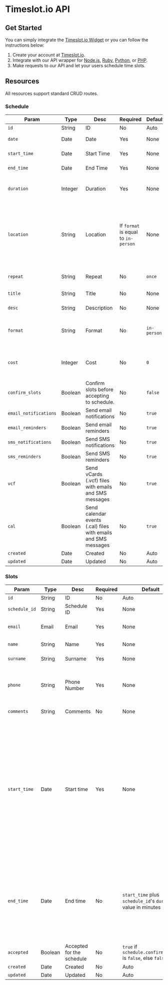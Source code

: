 
# Timeslot.io API

## Get Started

You can simply integrate the [Timeslot.io Widget][widget] or you can follow the instructions below:

[widget]: https://github.com/timeslot/timeslot-widget

1. Create your account at [Timeslot.io](http://timeslot.io/signup).
2. Integrate with our API wrapper for [Node.js][node], [Ruby][ruby], [Python][python], or [PHP][php].
3. Make requests to our API and let your users schedule time slots.

[node]: https://github.com/timeslot/timeslot-node
[ruby]: https://github.com/timeslot/timeslot-ruby
[python]: https://github.com/timeslot/timeslot-python
[php]: https://github.com/timeslot/timeslot-php

## Resources

All resources support standard CRUD routes.

### Schedule

Param | Type | Desc | Required | Default | Values | Premium
--- | --- | --- | --- | --- | --- | ---
`id` | String | ID | No | Auto | N/A
`date` | Date | Date | Yes | None | Future dates
`start_time` | Date | Start Time | Yes | None | Future dates
`end_time` | Date | End Time | Yes | None | Future dates
`duration` | Integer | Duration | Yes | None | Any integer in minutes >= 15
`location` | String | Location | If `format` is equal to `in-person` | None | Any valid address, as searchable by Google Maps (e.g. 123 Street, City, State, ZIP).
`repeat` | String | Repeat | No | `once` | `once`, `weekly`, `daily`
`title` | String | Title | No | None | 40 characters
`desc` | String | Description | No | None | 140 characters
`format` | String | Format | No | `in-person` | `in-person`, `skype`, `google-hangout`, `phone`
`cost` | Integer | Cost | No | `0` | USD >= $1.00 in cents, e.g. `100` = $1.00
`confirm_slots` | Boolean | Confirm slots before accepting to schedule. | No | `false` | `true` or `false`
`email_notifications` | Boolean | Send email notifications | No | `true` | `true` or `false`
`email_reminders` | Boolean | Send email reminders | No | `true` | `true` or `false`
`sms_notifications` | Boolean | Send SMS notifications | No | `true` | `true` or `false` | :white_check_mark:
`sms_reminders` | Boolean | Send SMS reminders | No | `true` | `true` or `false` | :white_check_mark:
`vcf` | Boolean | Send vCards (.vcf) files with emails and SMS messages | No | `true` | `true` or `false` | :white_check_mark:
`cal` | Boolean | Send calendar events (.cal) files with emails and SMS messages | No | `true` | `true` or `false` | :white_check_mark:
`created` | Date | Created | No | Auto | N/A
`updated` | Date | Updated | No | Auto | N/A

### Slots

Param | Type | Desc | Required | Default | Values
--- | --- | --- | --- | --- | ---
`id` | String | ID | No | Auto | N/A
`schedule_id` | String | Schedule ID | Yes | None | Any valid schedule ID
`email` | Email | Email | Yes | None | Any valid email address
`name` | String | Name | Yes | None | 20 characters
`surname` | String | Surname | Yes | None | 20 characters
`phone` | String | Phone Number | Yes | None | Any valid [E164][e164] phone number (e.g. `+16506918337` for US phone number)
`comments` | String | Comments | No | None | 140 characters
`start_time` | Date | Start time | Yes | None | Any valid time between `start_time` plus the `duration` of `schedule_id` OR any valid time between `start_time` and `end_time` that does not overlap with other time slots belonging to `schedule_id` (e.g. this lets you manually override the default `duration` for instances of slots)
`end_time` | Date | End time | No | `start_time` plus `schedule_id`'s `duration` value in minutes | Any valid date that is at least `start_time` plus `schedule_id`'s `duration` long and does not overlap with other time slots belonging to `schedule_id`.
`accepted` | Boolean | Accepted for the schedule | No | `true` if `schedule.confirm_slots` is `false`, else `false` | `true` or `false`
`created` | Date | Created | No | Auto | N/A
`updated` | Date | Updated | No | Auto | N/A

[e164]: http://en.wikipedia.org/wiki/E.164
